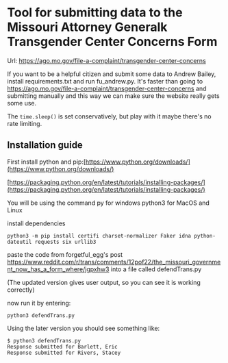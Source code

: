 # Tool for submitting data to the Missouri Attorney Generalk Transgender Center Concerns Form

Url: https://ago.mo.gov/file-a-complaint/transgender-center-concerns

If you want to be a helpful citizen and submit some data to Andrew Bailey, install requirements.txt and run fu_andrew.py. It's faster than going to https://ago.mo.gov/file-a-complaint/transgender-center-concerns and submitting manually and this way we can make sure the website really gets some use.

The `time.sleep()` is set conservatively, but play with it maybe there's no rate limiting.

## Installation guide

First install python and pip:[https://www.python.org/downloads/](https://www.python.org/downloads/)

[https://packaging.python.org/en/latest/tutorials/installing-packages/](https://packaging.python.org/en/latest/tutorials/installing-packages/)

You will be using the command py for windows python3 for MacOS and Linux

install dependencies

    python3 -m pip install certifi charset-normalizer Faker idna python-dateutil requests six urllib3

paste the code from forgetful\_egg's post https://www.reddit.com/r/trans/comments/12pof22/the_missouri_government_now_has_a_form_where/jgpxhw3 into a file called defendTrans.py

(The updated version gives user output, so you can see it is working correctly)

now run it by entering:

    python3 defendTrans.py

Using the later version you should see something like:

    $ python3 defendTrans.py
    Response submitted for Barlett, Eric
    Response submitted for Rivers, Stacey
